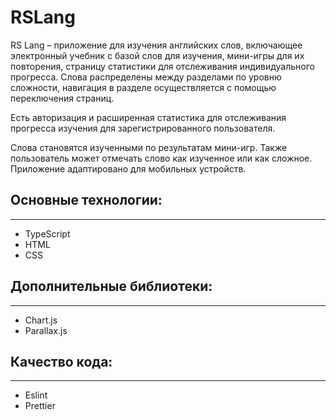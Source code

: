 # **RSLang**
RS Lang – приложение для изучения английских слов, включающее электронный учебник с базой слов для изучения, мини-игры для их повторения, страницу статистики для отслеживания индивидуального прогресса.  Слова распределены между разделами по уровню сложности, навигация в разделе осуществляется с помощью переключения страниц. 

Есть авторизация и расширенная статистика для отслеживания прогресса изучения для зарегистрированного пользователя.

Слова становятся изученными по результатам мини-игр. Также пользователь может отмечать слово как изученное или как сложное. Приложение адаптировано для мобильных устройств.
## **Основные технологии:**
-----
- TypeScript
- HTML
- CSS
## **Дополнительные библиотеки:**
-----
- Chart.js
- Parallax.js

## **Качество кода:**

-----
- Eslint
- Prettier
